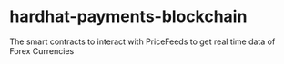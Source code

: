 # hardhat-payments-blockchain
The smart contracts to interact with PriceFeeds to get real time data of Forex Currencies
